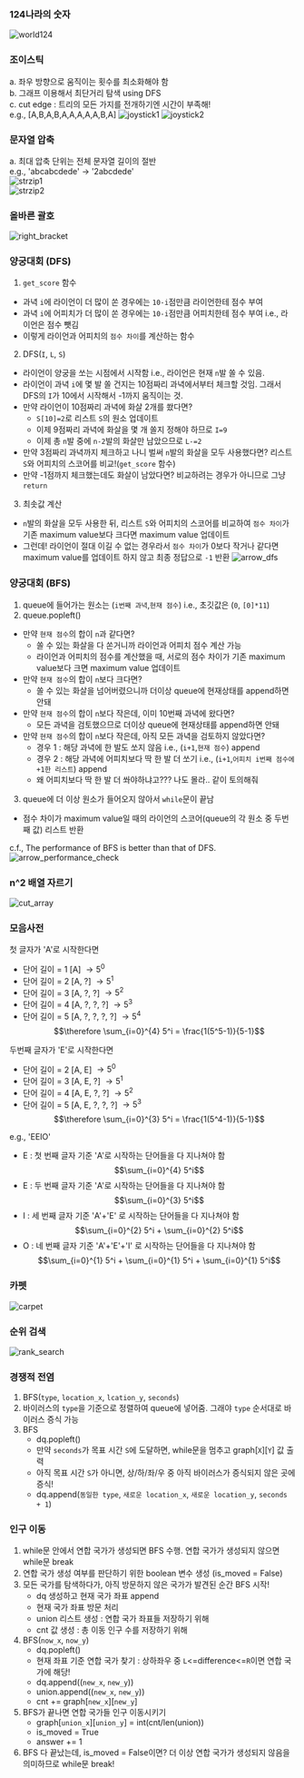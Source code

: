 ### 124나라의 숫자
![world124](./img/world124.jpg)

### 조이스틱  
  a. 좌우 방향으로 움직이는 횟수를 최소화해야 함  
  b. 그래프 이용해서 최단거리 탐색 using DFS  
  c. cut edge : 트리의 모든 가지를 전개하기엔 시간이 부족해!  
  e.g., [A,B,A,B,A,A,A,A,A,B,A]
![joystick1](./img/joystick1.jpg)
![joystick2](./img/joystick2.jpg)

### 문자열 압축  
  a. 최대 압축 단위는 전체 문자열 길이의 절반  
  e.g., 'abcabcdede' -> '2abcdede'  
![strzip1](./img/strzip1.jpg)  
![strzip2](./img/strzip2.jpg)

### 올바른 괄호
![right_bracket](./img/right_bracket.jpeg)

### 양궁대회 (DFS)
1. `get_score` 함수
  - 과녁 `i`에 라이언이 더 많이 쏜 경우에는 `10-i`점만큼 라이언한테 점수 부여
  - 과녁 `i`에 어피치가 더 많이 쏜 경우에는 `10-i`점만큼 어피치한테 점수 부여 i.e., 라이언은 점수 뺏김
  - 이렇게 라이언과 어피치의 `점수 차이`를 계산하는 함수
2. DFS(`I`, `L`, `S`)
  - 라이언이 양궁을 쏘는 시점에서 시작함 i.e., 라이언은 현재 `n`발 쏠 수 있음.
  - 라이언이 과녁 `i`에 몇 발 쏠 건지는 10점짜리 과녁에서부터 체크할 것임. 그래서 DFS의 `I`가 10에서 시작해서 -1까지 움직이는 것.
  - 만약 라이언이 10점짜리 과녁에 화살 2개를 쐈다면?
    * `S[10]=2`로 리스트 `S`의 원소 업데이트
    * 이제 9점짜리 과녁에 화살을 몇 개 쏠지 정해야 하므로 `I=9`
    * 이제 총 `n`발 중에 `n-2`발의 화살만 남았으므로 `L-=2`
  - 만약 3점짜리 과녁까지 체크하고 나니 벌써 `n`발의 화살을 모두 사용했다면? 리스트 `S`와 어피치의 스코어를 비교!(`get_score` 함수)
  - 만약 -1점까지 체크했는데도 화살이 남았다면? 비교하려는 경우가 아니므로 그냥 `return`
3. 최솟값 계산
  - `n`발의 화살을 모두 사용한 뒤, 리스트 `S`와 어피치의 스코어를 비교하여 `점수 차이`가 기존 maximum value보다 크다면 maximum value 업데이트
  - 그런데! 라이언이 절대 이길 수 없는 경우라서 `점수 차이`가 0보다 작거나 같다면 maximum value를 업데이트 하지 않고 최종 정답으로 `-1` 반환
![arrow_dfs](./img/arrow_dfs.jpeg)

### 양궁대회 (BFS)
1. queue에 들어가는 원소는 (`i번째 과녁`,`현재 점수`) i.e., 초깃값은 (`0`, `[0]*11`)
2. queue.popleft()
  - 만약 `현재 점수`의 합이 `n`과 같다면?
    * 쏠 수 있는 화살을 다 쏜거니까 라이언과 어피치 점수 계산 가능
    * 라이언과 어피치의 점수를 계산했을 때, 서로의 점수 차이가 기존 maximum value보다 크면 maximum value 업데이트
  - 만약 `현재 점수`의 합이 `n`보다 크다면?
    * 쏠 수 있는 화살을 넘어버렸으니까 더이상 queue에 현재상태를 append하면 안돼
  - 만약 `현재 점수`의 합이 `n`보다 작은데, 이미 10번째 과녁에 왔다면?
    * 모든 과녁을 검토했으므로 더이상 queue에 현재상태를 append하면 안돼
  - 만약 `현재 점수`의 합이 `n`보다 작은데, 아직 모든 과녁을 검토하지 않았다면?
    * 경우 1 : 해당 과녁에 한 발도 쏘지 않음 i.e., (`i+1`,`현재 점수`) append
    * 경우 2 : 해당 과녁에 어피치보다 딱 한 발 더 쏘기 i.e., (`i+1`,`어피치 i번째 점수에 +1한 리스트`) append
    * 왜 어피치보다 딱 한 발 더 쏴야하냐고??? 나도 몰라.. 같이 토의해줘
3. queue에 더 이상 원소가 들어오지 않아서 `while`문이 끝남
  - 점수 차이가 maximum value일 때의 라이언의 스코어(queue의 각 원소 중 두번째 값) 리스트 반환  

c.f., The performance of BFS is better than that of DFS.
![arrow_performance_check](./img/arrow_performance_check.jpeg)

### n^2 배열 자르기
![cut_array](./img/cut_array.jpg)

### 모음사전
첫 글자가 'A'로 시작한다면
- 단어 길이 = 1 [A] $\rightarrow 5^0$
- 단어 길이 = 2 [A, ?] $\rightarrow 5^1$
- 단어 길이 = 3 [A, ?, ?] $\rightarrow 5^2$
- 단어 길이 = 4 [A, ?, ?, ?] $\rightarrow 5^3$
- 단어 길이 = 5 [A, ?, ?, ?, ?] $\rightarrow 5^4$
$$\therefore \sum_{i=0}^{4} 5^i = \frac{1(5^5-1)}{5-1}$$

두번째 글자가 'E'로 시작한다면
- 단어 길이 = 2 [A, E] $\rightarrow 5^0$
- 단어 길이 = 3 [A, E, ?] $\rightarrow 5^1$
- 단어 길이 = 4 [A, E, ?, ?] $\rightarrow 5^2$
- 단어 길이 = 5 [A, E, ?, ?, ?] $\rightarrow 5^3$
$$\therefore \sum_{i=0}^{3} 5^i = \frac{1(5^4-1)}{5-1}$$

e.g., 'EEIO'
- E : 첫 번째 글자 기준 'A'로 시작하는 단어들을 다 지나쳐야 함
$$\sum_{i=0}^{4} 5^i$$
- E : 두 번째 글자 기준 'A'로 시작하는 단어들을 다 지나쳐야 함
$$\sum_{i=0}^{3} 5^i$$
- I : 세 번째 글자 기준 'A'+'E' 로 시작하는 단어들을 다 지나쳐야 함
$$\sum_{i=0}^{2} 5^i + \sum_{i=0}^{2} 5^i$$
- O : 네 번째 글자 기준 'A'+'E'+'I' 로 시작하는 단어들을 다 지나쳐야 함
$$\sum_{i=0}^{1} 5^i + \sum_{i=0}^{1} 5^i + \sum_{i=0}^{1} 5^i$$

### 카펫
![carpet](./img/carpet.jpeg)

### 순위 검색
![rank_search](./img/rank_search.jpeg)

### 경쟁적 전염
1. BFS(`type`, `location_x`, `lcation_y`, `seconds`)
2. 바이러스의 `type`을 기준으로 정렬하여 queue에 넣어줌. 그래야 `type` 순서대로 바이러스 증식 가능
3. BFS
    - dq.popleft()
    - 만약 `seconds`가 목표 시간 `S`에 도달하면, while문을 멈추고 graph\[`X`]\[`Y`] 값 출력
    - 아직 목표 시간 `S`가 아니면, 상/하/좌/우 중 아직 바이러스가 증식되지 않은 곳에 증식!
    - dq.append(`동일한 type`, `새로운 location_x`, `새로운 location_y`, `seconds + 1`)

### 인구 이동
1. while문 안에서 연합 국가가 생성되면 BFS 수행. 연합 국가가 생성되지 않으면 while문 break
2. 연합 국가 생성 여부를 판단하기 위한 boolean 변수 생성 (is_moved = False)
3. 모든 국가를 탐색하다가, 아직 방문하지 않은 국가가 발견된 순간 BFS 시작!
    - dq 생성하고 현재 국가 좌표 append
    - 현재 국가 좌표 방문 처리
    - union 리스트 생성 : 연합 국가 좌표들 저장하기 위해
    - cnt 값 생성 : 총 이동 인구 수를 저장하기 위해
4. BFS(`now_x`, `now_y`)
    - dq.popleft()
    - 현재 좌표 기준 연합 국가 찾기 : 상하좌우 중 `L`<=difference<=`R`이면 연합 국가에 해당!
    - dq.append((`new_x`, `new_y`))
    - union.append((`new_x`, `new_y`))
    - cnt += graph\[`new_x`]\[`new_y`]
5. BFS가 끝나면 연합 국가들 인구 이동시키기
    - graph\[`union_x`]\[`union_y`] = int(cnt/len(union))
    - is_moved = True
    - answer += 1
6. BFS 다 끝났는데, is_moved = False이면? 더 이상 연합 국가가 생성되지 않음을 의미하므로 while문 break!
